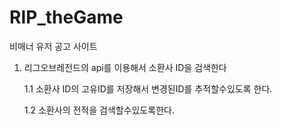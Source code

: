# RIP_theGame
비매너 유저 공고 사이트

1. 리그오브레전드의 api를 이용해서 소환사 ID을 검색한다

    1.1 소환사 ID의 고유ID를 저장해서 변경된ID를 추적할수있도록 한다.

    1.2 소환사의 전적을 검색할수있도록한다.
    
     

